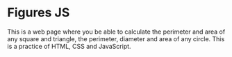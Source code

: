 # Figures JS
This is a web page where you be able to calculate the perimeter and area of any square and triangle, the perimeter, diameter and area of any circle. This is a practice of HTML, CSS and JavaScript.
